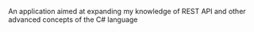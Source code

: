 An application aimed at expanding my knowledge of REST API and other advanced concepts of the C# language

